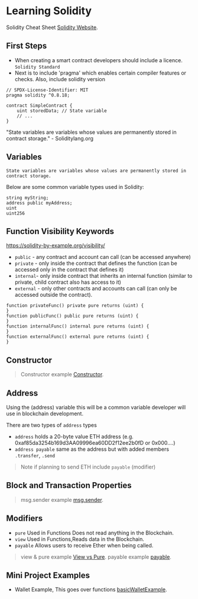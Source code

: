 # Learning Solidity

Solidity Cheat Sheet [Solidity Website](https://docs.soliditylang.org/).

## First Steps
- When creating a smart contract developers should include a licence. `Solidity Standard`
- Next is to include 'pragma' which enables certain compiler features or checks. Also, include solidity version

```Solidity
// SPDX-License-Identifier: MIT
pragma solidity ^0.8.18;

contract SimpleContract {
    uint storedData; // State variable
    // ...
}
```

"State variables are variables whose values are permanently stored in contract storage." - Soliditylang.org

## Variables 

`State variables are variables whose values are permanently stored in contract storage.`

Below are some common variable types used in Solidity:

```Solidity
string myString;
address public myAddress; 
uint 
uint256

```

##  Function Visibility Keywords

https://solidity-by-example.org/visibility/

- `public` - any contract and account can call (can be accessed anywhere)
- `private` - only inside the contract that defines the function (can be accessed only in the contract that defines it)
- `internal`- only inside contract that inherits an internal function (similar to private, child contract also has access to it)
- `external` - only other contracts and accounts can call (can only be accessed outside the contract).

```Solidity
function privateFunc() private pure returns (uint) {
}
function publicFunc() public pure returns (uint) {
}
function internalFunc() internal pure returns (uint) {
}
function externalFunc() external pure returns (uint) {
}
```

## Constructor

> Constructor example [Constructor](https://github.com/AMalikBlock/LearningSolidity/blob/main/4_exampleConstructor.sol).

## Address

Using the (address) variable this will be a common variable developer will use in blockchain development. 

There are two types of `address` types

- `address` holds a 20-byte value ETH address (e.g. 0xaf85da3254b169d3AA09996ea60DD2f12ee2b0fD or 0x000....)
- `address payable` same as the address but with added members `.transfer`, `.send`

> Note if planning to send ETH include `payable` (modifier)

## Block and Transaction Properties

> msg.sender example [msg.sender](https://github.com/AMalikBlock/LearningSolidity/blob/main/5_exampleMsgSender.sol).



## Modifiers

- `pure` Used in Functions Does not read anything in the Blockchain.
- `view` Used in Functions,Reads data in the Blockchain.
- `payable` Allows users to receive Ether when being called. 

> view & pure example [View vs Pure](https://github.com/AMalikBlock/LearningSolidity/blob/main/6_viewAndPureExample.sol).
> payable example [payable](https://github.com/AMalikBlock/LearningSolidity/blob/main/7_examplePayablePayment.sol).


## Mini Project Examples

- Wallet Example, This goes over functions [basicWalletExample](https://github.com/AMalikBlock/LearningSolidity/blob/main/8_basicWallet.sol).